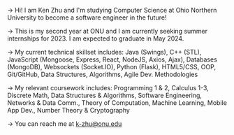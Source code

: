 -> Hi! I am Ken Zhu and I'm studying Computer Science at Ohio Northern University to become a software engineer in the future!

-> This is my second year at ONU and I am currently seeking summer internships for 2023. I am expected to graduate in May 2024. 

-> My current technical skillset includes: Java (Swings), C++ (STL), JavaScript (Mongoose, Express, React, NodeJS, Axios, Ajax), 
Databases (MongoDB), Websockets (Socket.IO), Python (Flask), HTML5/CSS, OOP, Git/GitHub, Data Structures, Algorithms, Agile Dev. 
Methodologies

-> My relevant coursework includes: Programming 1 & 2, Calculus 1-3, Discrete Math, Data Structures & Algorithms, Software Engineering, 
Networks & Data Comm., Theory of Computation, Machine Learning, Mobile App Dev., Number Theory & Cryptography

-> You can reach me at k-zhu@onu.edu
